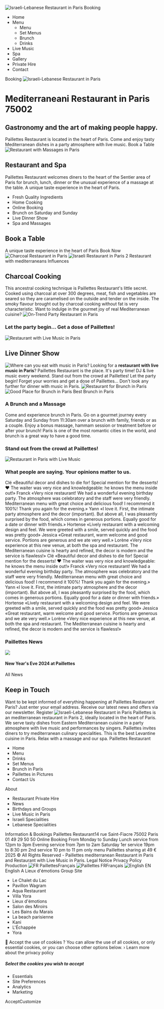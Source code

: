 ![Israeli-Lebanese Restaurant in Paris](https://www.paillettes-paris.com/assets/images/logo.png) Booking
  * Home
  * Menu
    * Menu
    * Set Menus
    * Brunch
    * Drinks
  * Live Music
  * Spa
  * Gallery
  * Private Hire
  * Contact


Booking
![Israeli-Lebanese Restaurant in Paris](https://www.paillettes-paris.com/assets/images/restaurant-israelo-libanais.jpg)
# Mediterraneani Restaurant in Paris 75002
## Gastronomy and the art of making people happy.
Paillettes Restaurant is located in the heart of Paris. Come and enjoy tasty Mediterranean dishes in a party atmosphere with live music.
Book a Table
![Restaurant with Massages in Paris](https://www.paillettes-paris.com/assets/images/restaurant-spa.jpg)
## Restaurant and Spa
Paillettes Restaurant welcomes diners to the heart of the Sentier area of Paris for brunch, lunch, dinner or the unusual experience of a massage at the table. A unique taste experience in the heart of Paris.
  * Fresh Quality Ingredients
  * Home Cooking
  * Online Booking
  * Brunch on Saturday and Sunday
  * Live Dinner Show
  * Spa and Massages


## Book a Table
A unique taste experience in the heart of Paris
Book Now
![Charcoal Restaurant in Paris](https://www.paillettes-paris.com/assets/images/restaurant-charbon-de-bois.jpg)
![Israeli Restaurant in Paris 2](https://www.paillettes-paris.com/assets/images/paillettes01.png)
Restaurant with mediterraneans Influences
## Charcoal Cooking
This ancestral cooking technique is Paillettes Restaurant's little secret. Cooked using charcoal at over 300 degrees, meat, fish and vegetables are seared so they are caramelised on the outside and tender on the inside. The smoky flavour brought out by charcoal cooking without fat is very characteristic. Want to indulge in the gourmet joy of real Mediterranean cuisine?
![On-Trend Party Restaurant in Paris](https://www.paillettes-paris.com/assets/images/paillettes02.jpg)
### Let the party begin... Get a dose of Paillettes!
![Restaurant with Live Music in Paris](https://www.paillettes-paris.com/assets/images/restaurant-musique-live-paris.jpg)
## Live Dinner Show
![Where can you eat with music in Paris?](https://www.paillettes-paris.com/assets/images/paillettes04.png)
Looking for a **restaurant with live music in Paris**? Paillettes Restaurant is the place. It's party time! DJ & live music every weekend. Stand out from the crowd at Paillettes! Let the party begin! Forget your worries and get a dose of Paillettes... Don't look any further for dinner with music in Paris.
![Restaurant for Brunch in Paris](https://www.paillettes-paris.com/assets/images/meilleur-brunch-paris.jpg)
![Good Place for Brunch in Paris](https://www.paillettes-paris.com/assets/images/paillettes05.png)
Best Brunch in Paris
### A Brunch and a Massage
Come and experience brunch in Paris. Go on a gourmet journey every Saturday and Sunday from 11:30am over a brunch with family, friends or as a couple. Enjoy a bonus massage, hammam session or treatment before or after your brunch! Paris is one of the most romantic cities in the world, and brunch is a great way to have a good time.
### Stand out from the crowd at Paillettes!
![Restaurant in Paris with Live Music](https://www.paillettes-paris.com/assets/images/paillettes07.jpg)
### What people are saying. Your opinions matter to us.
Clé
«Beautiful decor and dishes to die for! Special mention for the desserts! ❤ The waiter was very nice and knowledgeable: he knows the menu inside out!»
Franck
«Very nice restaurant! We had a wonderful evening birthday party. The atmosphere was celebratory and the staff were very friendly. Mediterranean menu with great choice and delicious food! I recommend it 100%! Thank you again for the evening.»
Yann
«I love it. First, the intimate party atmosphere and the decor (important). But above all, I was pleasantly surprised by the food, which comes in generous portions. Equally good for a date or dinner with friends.»
Hortense
«Lively restaurant with a welcoming design and feel. We were greeted with a smile, served quickly and the food was pretty good»
Jessica
«Great restaurant, warm welcome and good service. Portions are generous and we ate very well.»
Lorène
«Very nice experience at this new venue, at both the spa and restaurant. The Mediterranean cuisine is hearty and refined, the decor is modern and the service is flawless!»
Clé
«Beautiful decor and dishes to die for! Special mention for the desserts! ❤ The waiter was very nice and knowledgeable: he knows the menu inside out!»
Franck
«Very nice restaurant! We had a wonderful evening birthday party. The atmosphere was celebratory and the staff were very friendly. Mediterranean menu with great choice and delicious food! I recommend it 100%! Thank you again for the evening.»
Yann
«I love it. First, the intimate party atmosphere and the decor (important). But above all, I was pleasantly surprised by the food, which comes in generous portions. Equally good for a date or dinner with friends.»
Hortense
«Lively restaurant with a welcoming design and feel. We were greeted with a smile, served quickly and the food was pretty good»
Jessica
«Great restaurant, warm welcome and good service. Portions are generous and we ate very well.»
Lorène
«Very nice experience at this new venue, at both the spa and restaurant. The Mediterranean cuisine is hearty and refined, the decor is modern and the service is flawless!»
### Paillettes News
![](https://www.paillettes-paris.com/assets/images/news/small_676437e0cdf0e.jpg)
#### New Year's Eve 2024 at Paillettes
All News
## Keep in Touch
Want to be kept informed of everything happening at Paillettes Restaurant Paris? Just enter your email address. Receive our latest news and offers via our newsletter.
Register
![Israeli-Lebanese Restaurant in Paris](https://www.paillettes-paris.com/assets/images/logo_mini.png)
Paillettes is an mediterranean restaurant in Paris 2, ideally located in the heart of Paris. We serve tasty dishes from Eastern Mediterranean cuisine in a party atmosphere with live music and performances by singers. Paillettes invites diners to try mediterranean culinary specialities. This is the best Levantine cuisine in Paris. Relax with a massage and our spa.
Paillettes Restaurant
  * Home
  * Menu
  * Drinks
  * Set Menus
  * Brunch in Paris
  * Paillettes in Pictures
  * Contact Us


About
  * Restaurant Private Hire
  * News
  * Birthdays and Groups
  * Live Music in Paris
  * Israeli Specialities
  * Lebanese Specialities


Information & Bookings
Paillettes Restaurant14 rue Saint-Fiacre 75002 Paris 01 49 29 50 50
Online Booking
From Monday to Sunday Lunch service from 12pm to 3pm Evening service from 7pm to 2am Saturday 1er service 19pm to 8:30 pm 2nd service 10 pm to 11 pm only menu Paillettes sharing at 49 €
2025 © All Rights Reserved - Paillettes mediterranean Restaurant in Paris and Restaurant with Live Music in Paris.
Legal Notice Privacy Policy Production
![FR Paillettes](https://www.paillettes-paris.com/assets/img/flags/fr.png)Français
![Paillettes FR](https://www.paillettes-paris.com/assets/img/flags/fr.png)Français ![English EN](https://www.paillettes-paris.com/assets/img/flags/en.png)English
A Lieux d'émotions Group Site
  * Le Chalet du Lac
  * Pavillon Wagram
  * Aqua Restaurant
  * Villa Yora
  * Lieux d'émotions
  * Salon des Miroirs
  * Les Bains du Marais
  * La beach parisienne
  * Kani
  * L'Échappée
  * Yora


🍪 Accept the use of cookies ?
You can allow the use of all cookies, or only essential cookies, or you can choose other options below. › Learn more about the privacy policy
##### Select the cookies you wish to accept
  * Essentials
  * Site Preferences
  * Analytics
  * Marketing


AcceptCustomize

